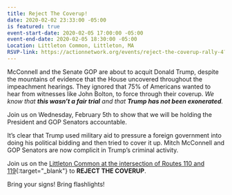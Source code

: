 ```yaml
---
title: Reject The Coverup!
date: 2020-02-02 23:33:00 -05:00
is featured: true
event-start-date: 2020-02-05 17:00:00 -05:00
event-end-date: 2020-02-05 18:30:00 -05:00
Location: Littleton Common, Littleton, MA
RSVP-link: https://actionnetwork.org/events/reject-the-coverup-rally-4?source=direct_link&
---
```


McConnell and the Senate GOP are about to acquit Donald Trump, despite the mountains of evidence that the House uncovered throughout the impeachment hearings. They ignored that 75% of Americans wanted to hear from witnesses like John Bolton, to force through their coverup. *We know that **this wasn’t a fair trial** and that **Trump has not been exonerated**.*

Join us on Wednesday, February 5th to show that we will be holding the President and GOP Senators accountable.

It’s clear that Trump used military aid to pressure a foreign government into doing his political bidding and then tried to cover it up. Mitch McConnell and GOP Senators are now complicit in Trump’s criminal activity.

Join us on the [Littleton Common at the intersection of Routes 110 and 119](https://www.google.com/maps/place/MA-110+%26+MA-119,+Littleton,+MA+01460/@42.5464289,-71.4729262,3a,75y,176.24h,82.81t/data=!3m7!1e1!3m5!1sRiZH_-3p9mtKAqSOYh9hdw!2e0!6s%2F%2Fgeo2.ggpht.com%2Fcbk%3Fpanoid%3DRiZH_-3p9mtKAqSOYh9hdw%26output%3Dthumbnail%26cb_client%3Dsearch.gws-prod%2Fmaps%2Flocal-details-getcard.gps%26thumb%3D2%26w%3D360%26h%3D120%26yaw%3D324.74734%26pitch%3D0%26thumbfov%3D100!7i13312!8i6656!4m5!3m4!1s0x89e396774290aa25:0xefed32ec79fad65c!8m2!3d42.5464573!4d-71.4729471){:target="_blank"} to **REJECT THE COVERUP**.

Bring your signs!  Bring flashlights!